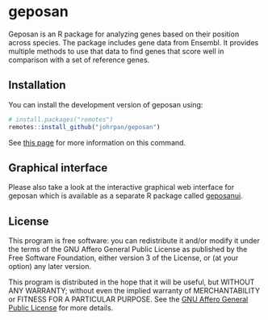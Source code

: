 # geposan

Geposan is an R package for analyzing genes based on their position across
species. The package includes gene data from Ensembl. It provides multiple
methods to use that data to find genes that score well in comparison with a
set of reference genes.

## Installation

You can install the development version of geposan using:

```r
# install.packages("remotes")
remotes::install_github("johrpan/geposan")
```

See [this page](https://remotes.r-lib.org/reference/install_git.html) for more
information on this command.

## Graphical interface

Please also take a look at the interactive graphical web interface for geposan
which is available as a separate R package called
[geposanui](https://github.com/johrpan/geposanui).

## License

This program is free software: you can redistribute it and/or modify it under
the terms of the GNU Affero General Public License as published by the Free
Software Foundation, either version 3 of the License, or (at your option) any
later version.

This program is distributed in the hope that it will be useful, but WITHOUT ANY
WARRANTY; without even the implied warranty of MERCHANTABILITY or FITNESS FOR A
PARTICULAR PURPOSE. See the
[GNU Affero General Public License](https://www.gnu.org/licenses/agpl-3.0.html)
for more details.
